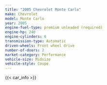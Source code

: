 ```yaml
---
title: "2005 Chevrolet Monte Carlo"
make: Chevrolet
model: Monte Carlo
year: 2005
engine-fuel-type: premium unleaded (required)
engine-hp: 240
engine-cylinders: 6
transmission-type: Automatic
driven-wheels: Front wheel drive
number-of-doors: 2
market-category: Performance
vehicle-size: Midsize
vehicle-style: Coupe
---
```


{{< car_info >}}
